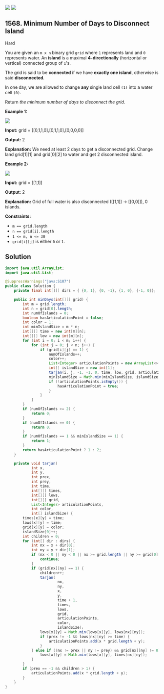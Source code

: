 [![](https://img.shields.io/github/stars/javadev/LeetCode-in-Java?label=Stars&style=flat-square)](https://github.com/javadev/LeetCode-in-Java)
[![](https://img.shields.io/github/forks/javadev/LeetCode-in-Java?label=Fork%20me%20on%20GitHub%20&style=flat-square)](https://github.com/javadev/LeetCode-in-Java/fork)

## 1568\. Minimum Number of Days to Disconnect Island

Hard

You are given an `m x n` binary grid `grid` where `1` represents land and `0` represents water. An **island** is a maximal **4-directionally** (horizontal or vertical) connected group of `1`'s.

The grid is said to be **connected** if we have **exactly one island**, otherwise is said **disconnected**.

In one day, we are allowed to change **any** single land cell `(1)` into a water cell `(0)`.

Return _the minimum number of days to disconnect the grid_.

**Example 1:**

![](https://assets.leetcode.com/uploads/2021/12/24/land1.jpg)

**Input:** grid = \[\[0,1,1,0],[0,1,1,0],[0,0,0,0]]

**Output:** 2

**Explanation:** We need at least 2 days to get a disconnected grid. Change land grid[1][1] and grid[0][2] to water and get 2 disconnected island.

**Example 2:**

![](https://assets.leetcode.com/uploads/2021/12/24/land2.jpg)

**Input:** grid = \[\[1,1]]

**Output:** 2

**Explanation:** Grid of full water is also disconnected ([[1,1]] -> [[0,0]]), 0 islands.

**Constraints:**

*   `m == grid.length`
*   `n == grid[i].length`
*   `1 <= m, n <= 30`
*   `grid[i][j]` is either `0` or `1`.

## Solution

```java
import java.util.ArrayList;
import java.util.List;

@SuppressWarnings("java:S107")
public class Solution {
    private final int[][] dirs = { {0, 1}, {0, -1}, {1, 0}, {-1, 0}};

    public int minDays(int[][] grid) {
        int m = grid.length;
        int n = grid[0].length;
        int numOfIslands = 0;
        boolean hasArticulationPoint = false;
        int color = 1;
        int minIslandSize = m * n;
        int[][] time = new int[m][n];
        int[][] low = new int[m][n];
        for (int i = 0; i < m; i++) {
            for (int j = 0; j < n; j++) {
                if (grid[i][j] == 1) {
                    numOfIslands++;
                    color++;
                    List<Integer> articulationPoints = new ArrayList<>();
                    int[] islandSize = new int[1];
                    tarjan(i, j, -1, -1, 0, time, low, grid, articulationPoints, color, islandSize);
                    minIslandSize = Math.min(minIslandSize, islandSize[0]);
                    if (!articulationPoints.isEmpty()) {
                        hasArticulationPoint = true;
                    }
                }
            }
        }
        if (numOfIslands >= 2) {
            return 0;
        }
        if (numOfIslands == 0) {
            return 0;
        }
        if (numOfIslands == 1 && minIslandSize == 1) {
            return 1;
        }
        return hasArticulationPoint ? 1 : 2;
    }

    private void tarjan(
            int x,
            int y,
            int prex,
            int prey,
            int time,
            int[][] times,
            int[][] lows,
            int[][] grid,
            List<Integer> articulationPoints,
            int color,
            int[] islandSize) {
        times[x][y] = time;
        lows[x][y] = time;
        grid[x][y] = color;
        islandSize[0]++;
        int children = 0;
        for (int[] dir : dirs) {
            int nx = x + dir[0];
            int ny = y + dir[1];
            if (nx < 0 || ny < 0 || nx >= grid.length || ny >= grid[0].length) {
                continue;
            }
            if (grid[nx][ny] == 1) {
                children++;
                tarjan(
                        nx,
                        ny,
                        x,
                        y,
                        time + 1,
                        times,
                        lows,
                        grid,
                        articulationPoints,
                        color,
                        islandSize);
                lows[x][y] = Math.min(lows[x][y], lows[nx][ny]);
                if (prex != -1 && lows[nx][ny] >= time) {
                    articulationPoints.add(x * grid.length + y);
                }
            } else if ((nx != prex || ny != prey) && grid[nx][ny] != 0) {
                lows[x][y] = Math.min(lows[x][y], times[nx][ny]);
            }
        }
        if (prex == -1 && children > 1) {
            articulationPoints.add(x * grid.length + y);
        }
    }
}
```